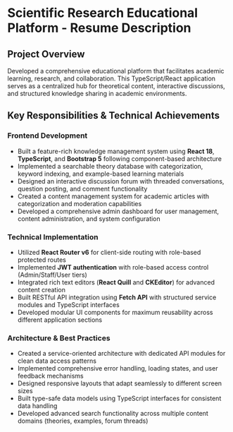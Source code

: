 # Scientific Research Educational Platform - Resume Description

## Project Overview
Developed a comprehensive educational platform that facilitates academic learning, research, and collaboration. This TypeScript/React application serves as a centralized hub for theoretical content, interactive discussions, and structured knowledge sharing in academic environments.

## Key Responsibilities & Technical Achievements

### Frontend Development
- Built a feature-rich knowledge management system using **React 18**, **TypeScript**, and **Bootstrap 5** following component-based architecture
- Implemented a searchable theory database with categorization, keyword indexing, and example-based learning materials
- Designed an interactive discussion forum with threaded conversations, question posting, and comment functionality
- Created a content management system for academic articles with categorization and moderation capabilities
- Developed a comprehensive admin dashboard for user management, content administration, and system configuration

### Technical Implementation
- Utilized **React Router v6** for client-side routing with role-based protected routes
- Implemented **JWT authentication** with role-based access control (Admin/Staff/User tiers)
- Integrated rich text editors (**React Quill** and **CKEditor**) for advanced content creation
- Built RESTful API integration using **Fetch API** with structured service modules and TypeScript interfaces
- Developed modular UI components for maximum reusability across different application sections

### Architecture & Best Practices
- Created a service-oriented architecture with dedicated API modules for clean data access patterns
- Implemented comprehensive error handling, loading states, and user feedback mechanisms
- Designed responsive layouts that adapt seamlessly to different screen sizes
- Built type-safe data models using TypeScript interfaces for consistent data handling
- Developed advanced search functionality across multiple content domains (theories, examples, forum threads)